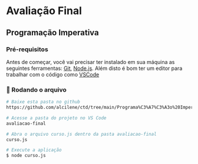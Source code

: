     
# Avaliação Final
## Programação Imperativa

### Pré-requisitos

Antes de começar, você vai precisar ter instalado em sua máquina as seguintes ferramentas:
[Git](https://git-scm.com), [Node.js](https://nodejs.org/en/). 
Além disto é bom ter um editor para trabalhar com o código como [VSCode](https://code.visualstudio.com/)

### 🎲 Rodando o arquivo

```bash
# Baixe esta pasta no github
https://github.com/alcilene/ctd/tree/main/Programa%C3%A7%C3%A3o%20Imperativa/avaliacao-final

# Acesse a pasta do projeto no VS Code
avaliacao-final

# Abra o arquivo curso.js dentro da pasta avaliacao-final
curso.js

# Execute a aplicação
$ node curso.js
```
